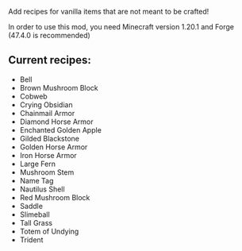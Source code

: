 Add recipes for vanilla items that are not meant to be crafted!

In order to use this mod, you need Minecraft version 1.20.1 and Forge (47.4.0 is recommended)

## Current recipes:
- Bell
- Brown Mushroom Block
- Cobweb
- Crying Obsidian
- Chainmail Armor
- Diamond Horse Armor
- Enchanted Golden Apple
- Gilded Blackstone
- Golden Horse Armor
- Iron Horse Armor
- Large Fern
- Mushroom Stem
- Name Tag
- Nautilus Shell
- Red Mushroom Block
- Saddle
- Slimeball
- Tall Grass
- Totem of Undying
- Trident
